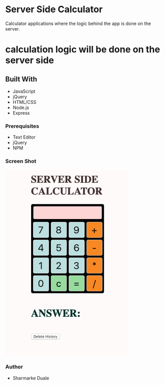 # Server Side Calculator
Calculator applications where the logic behind the app is done on the server.
# calculation logic will be done on the server side

## Built With 

- JavaScript
- jQuery
- HTML/CSS
- Node.js
- Express

### Prerequisites
- Text Editor
- jQuery
- NPM
### Screen Shot
![alt tag](images/calculator.png)

### Author
* Sharmarke Duale